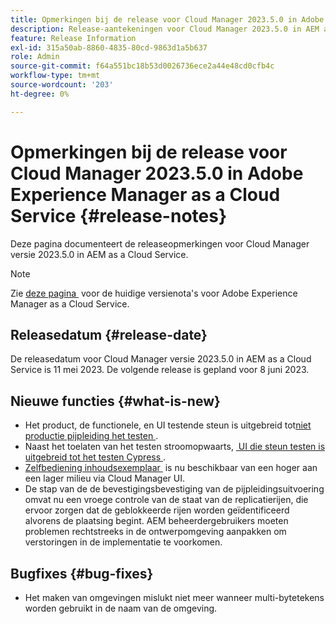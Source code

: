 ```yaml
---
title: Opmerkingen bij de release voor Cloud Manager 2023.5.0 in Adobe Experience Manager as a Cloud Service
description: Release-aantekeningen voor Cloud Manager 2023.5.0 in AEM as a Cloud Service.
feature: Release Information
exl-id: 315a50ab-8860-4835-80cd-9863d1a5b637
role: Admin
source-git-commit: f64a551bc18b53d0026736ece2a44e48cd0cfb4c
workflow-type: tm+mt
source-wordcount: '203'
ht-degree: 0%

---
```


# Opmerkingen bij de release voor Cloud Manager 2023.5.0 in Adobe Experience Manager as a Cloud Service {#release-notes}

Deze pagina documenteert de releaseopmerkingen voor Cloud Manager versie 2023.5.0 in AEM as a Cloud Service.

>[!NOTE]
>
>Zie [&#x200B; deze pagina &#x200B;](/help/release-notes/release-notes-cloud/release-notes-current.md) voor de huidige versienota&#39;s voor Adobe Experience Manager as a Cloud Service.

## Releasedatum {#release-date}

De releasedatum voor Cloud Manager versie 2023.5.0 in AEM as a Cloud Service is 11 mei 2023. De volgende release is gepland voor 8 juni 2023.

## Nieuwe functies {#what-is-new}

* Het product, de functionele, en UI testende steun is uitgebreid tot [&#x200B; niet productie pijpleiding het testen &#x200B;](/help/implementing/cloud-manager/configuring-pipelines/configuring-non-production-pipelines.md).
* Naast het toelaten van het testen stroomopwaarts, [&#x200B; UI die steun testen is uitgebreid tot het testen Cypress &#x200B;](/help/implementing/cloud-manager/ui-testing.md).
* [&#x200B; Zelfbediening inhoudsexemplaar &#x200B;](/help/implementing/developing/tools/content-copy.md) is nu beschikbaar van een hoger aan een lager milieu via Cloud Manager UI.
* De stap van de de bevestigingsbevestiging van de pijpleidingsuitvoering omvat nu een vroege controle van de staat van de replicatierijen, die ervoor zorgen dat de geblokkeerde rijen worden geïdentificeerd alvorens de plaatsing begint. AEM beheerdergebruikers moeten problemen rechtstreeks in de ontwerpomgeving aanpakken om verstoringen in de implementatie te voorkomen.

## Bugfixes {#bug-fixes}

* Het maken van omgevingen mislukt niet meer wanneer multi-bytetekens worden gebruikt in de naam van de omgeving.
